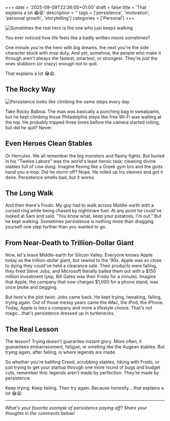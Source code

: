 +++
date = '2025-09-09T22:36:00+01:00'
draft = false
title = 'That explains a lot 😂😩'
description = ''
tags = ['persistence', 'motivation', 'personal growth', 'storytelling']
categories = ['Personal']
+++

![Sometimes the real hero is the one who just keeps walking](/images/samwise.webp "Sometimes the real hero is the one who just keeps walking")

You ever noticed how life feels like a badly written movie sometimes?

One minute you're the hero with big dreams, the next you're the side character stuck with mop duty. And yet, somehow, the people who make it through aren't always the fastest, smartest, or strongest. They're just the ones stubborn (or crazy) enough not to quit.

That explains a lot 😂😩.

## The Rocky Way

![Persistence looks like climbing the same steps every day](/images/rocky.gif "Persistence looks like climbing the same steps every day")

Take Rocky Balboa. The man was basically a punching bag in sweatpants, but he kept climbing those Philadelphia steps like free Wi-Fi was waiting at the top. He probably tripped three times before the camera started rolling, but did he quit? Never.

## Even Heroes Clean Stables

Or Hercules. We all remember the big monsters and flashy fights. But buried in his "Twelve Labors" was the world's least heroic task: cleaning divine stables full of cow dung. Imagine flexing like a Greek gym bro and the gods hand you a mop. Did he storm off? Nope. He rolled up his sleeves and got it done. Persistence smells bad, but it works.

## The Long Walk

And then there's Frodo. My guy had to walk across Middle-earth with a cursed ring while being chased by nightmare fuel. At any point he could've looked at Sam and said, "You know what, keep your potatoes, I'm out." But he kept walking. Sometimes persistence is nothing more than dragging yourself one step further than you wanted to go.

## From Near-Death to Trillion-Dollar Giant

Now, let's leave Middle-earth for Silicon Valley. Everyone knows Apple today as the trillion-dollar giant, but rewind to the '90s. Apple was so close to dying they could've held a clearance sale. Their products were failing, they fired Steve Jobs, and Microsoft literally bailed them out with a $150 million investment (yep, Bill Gates was their Frodo for a minute). Imagine that Apple, the company that now charges $1,000 for a phone stand, was once broke and begging.

But here's the plot twist: Jobs came back. He kept trying, tweaking, failing, trying again. Out of those messy years came the iMac, the iPod, the iPhone. Today, Apple is less a company and more a lifestyle choice. That's not magic...that's persistence dressed up in turtlenecks.

## The Real Lesson

The lesson? Trying doesn't guarantee instant glory. More often, it guarantees embarrassment, fatigue, or smelling like the Augean stables. But trying again, after failing, is where legends are made.

So whether you're battling Creed, scrubbing stables, hiking with Frodo, or just trying to get your startup through one more round of bugs and budget cuts, remember this: legends aren't made by perfection. They're made by persistence.

Keep trying. Keep failing. Then try again. Because honestly… that explains a lot 😂😩.

---

*What's your favorite example of persistence paying off? Share your thoughts in the comments below!*

